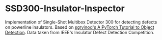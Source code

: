 # SSD300-Insulator-Inspector

Implementation of Single-Shot Multibox Detector 300 for detecting defects on powerline insulators. Based on [sgrvinod's A PyTorch Tutorial to Object Detection](https://github.com/sgrvinod/a-PyTorch-Tutorial-to-Object-Detection). Data taken from IEEE's Insulator Defect Detection Competition.

